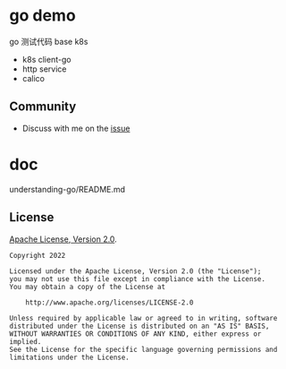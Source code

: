 # go demo
  go 测试代码 base k8s

* k8s client-go
* http service
* calico


## Community

* Discuss with me on the [issue](https://github.com/huangfangfeng/go-demo/issues)

# doc
understanding-go/README.md


## License

[Apache License, Version 2.0](http://www.apache.org/licenses/LICENSE-2.0.txt).

    Copyright 2022

    Licensed under the Apache License, Version 2.0 (the "License");
    you may not use this file except in compliance with the License.
    You may obtain a copy of the License at

        http://www.apache.org/licenses/LICENSE-2.0

    Unless required by applicable law or agreed to in writing, software
    distributed under the License is distributed on an "AS IS" BASIS,
    WITHOUT WARRANTIES OR CONDITIONS OF ANY KIND, either express or implied.
    See the License for the specific language governing permissions and
    limitations under the License.
